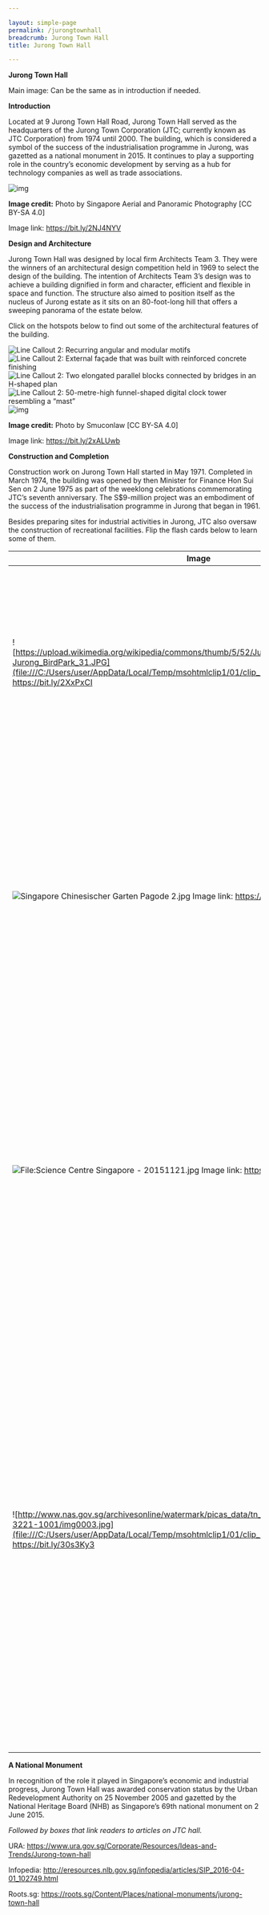 ```yaml
---

layout: simple-page
permalink: /jurongtownhall
breadcrumb: Jurong Town Hall
title: Jurong Town Hall

---
```


**Jurong Town Hall**

 

Main image: Can be the same as in introduction if needed.

 

**Introduction**

 

Located at 9 Jurong Town Hall Road, Jurong Town Hall served as the headquarters of the Jurong Town Corporation (JTC; currently known as JTC Corporation) from 1974 until 2000. The building, which is considered a symbol of the success of the industrialisation programme in Jurong, was gazetted as a national monument in 2015. It continues to play a supporting role in the country’s economic development by serving as a hub for technology companies as well as trade associations.

 

![img](https://seastateblog.files.wordpress.com/2017/01/jurongtownhall-feature.jpg?w=1200)

 

**Image credit:** Photo by Singapore Aerial and Panoramic Photography [CC BY-SA 4.0]

 

Image link: https://bit.ly/2NJ4NYV 

 

**Design and Architecture**

 

Jurong Town Hall was designed by local firm Architects Team 3. They were the winners of an architectural design competition held in 1969 to select the design of the building. The intention of Architects Team 3’s design was to achieve a building dignified in form and character, efficient and flexible in space and function. The structure also aimed to position itself as the nucleus of Jurong estate as it sits on an 80-foot-long hill that offers a sweeping panorama of the estate below.

 

Click on the hotspots below to find out some of the architectural features of the building.

 

![Line Callout 2: Recurring angular and modular motifs](file:///C:/Users/user/AppData/Local/Temp/msohtmlclip1/01/clip_image002.png)![Line Callout 2: External façade that was built with reinforced concrete finishing](file:///C:/Users/user/AppData/Local/Temp/msohtmlclip1/01/clip_image003.png)![Line Callout 2: Two elongated parallel blocks connected by bridges in an H-shaped plan](file:///C:/Users/user/AppData/Local/Temp/msohtmlclip1/01/clip_image004.png)![Line Callout 2: 50-metre-high funnel-shaped digital clock tower resembling a “mast”](file:///C:/Users/user/AppData/Local/Temp/msohtmlclip1/01/clip_image005.png)![img](file:///C:/Users/user/AppData/Local/Temp/msohtmlclip1/01/clip_image006.png)

 

**Image credit:** Photo by Smuconlaw [CC BY-SA 4.0]

 

Image link: https://bit.ly/2xALUwb 

 

**Construction and Completion**

 

Construction work on Jurong Town Hall started in May 1971. Completed in March 1974, the building was opened by then Minister for Finance Hon Sui Sen on 2 June 1975 as part of the weeklong celebrations commemorating JTC’s seventh anniversary. The S$9-million project was an embodiment of the success of the industrialisation programme in Jurong that began in 1961.

 

Besides preparing sites for industrial activities in Jurong, JTC also oversaw the construction of recreational facilities. Flip the flash cards below to learn some of them.

 

| **Image**                                                    | **Text**                                                     |
| ------------------------------------------------------------ | ------------------------------------------------------------ |
| ![https://upload.wikimedia.org/wikipedia/commons/thumb/5/52/Jurong_BirdPark_31.JPG/1280px-Jurong_BirdPark_31.JPG](file:///C:/Users/user/AppData/Local/Temp/msohtmlclip1/01/clip_image007.jpg)       Image link: https://bit.ly/2XxPxCI | Jurong Bird Park       Opened in 1971 as Asia's largest bird   park, the park was built as a recreational attraction for visitors to enjoy   and connect with nature. It came at a time when the country was undergoing   rapid industrialisation and urbanisation. |
| ![Singapore Chinesischer Garten Pagode 2.jpg](file:///C:/Users/user/AppData/Local/Temp/msohtmlclip1/01/clip_image008.jpg)       Image link: https://bit.ly/2G1FKKg | Chinese Garden       Design by Yu Yuen Chen, a Taiwanese   expert on Chinese gardens, the Chinese garden was opened in 1975. Its purpose   was to provide the highly industrialised Jurong with a green belt that came   with landscaped gardens, a lake and ample open spaces.       **Image credit:**    Photo by Zairon [CC BY-SA 4.0] |
| ![File:Science Centre Singapore - 20151121.jpg](file:///C:/Users/user/AppData/Local/Temp/msohtmlclip1/01/clip_image009.jpg)       Image   link: https://bit.ly/2xEFiNj | Singapore Science Centre       The Singapore Science Centre was opened   in 1977. It was set up to promote interest and learning in science and   technology. This objective came at a time when Singapore was moving up the   value-chain with a focus on developing high-tech industries.       **Image credit:**    Photo by Smuconlaw [CC BY-SA 4.0] |
| ![http://www.nas.gov.sg/archivesonline/watermark/picas_data/tn_pcd/19980007001-8154-3221-1001/img0003.jpg](file:///C:/Users/user/AppData/Local/Temp/msohtmlclip1/01/clip_image010.jpg)       Image   link: https://bit.ly/30s3Ky3 | Jurong Drive-In Cinema       Singapore’s only open-air drive-in   cinema, the Jurong Drive-in was Singapore’s only open-air drive-in cinema.   Opened in 1971 by Cathay, it was located on a JTC site at Yuan Ching Road,   next to the Japanese Gardens. The cinema could accommodate 900 cars and an   additional 300 people in its walk-in gallery. The drive-in cinema was closed   on 30 September 1985 due to poor attendances.       **Image credit:**    Ministry of Information and the Arts   Collection, courtesy of National Archives of Singapore |

 

 

**A National Monument**

 

In recognition of the role it played in Singapore’s economic and industrial progress, Jurong Town Hall was awarded conservation status by the Urban Redevelopment Authority on 25 November 2005 and gazetted by the National Heritage Board (NHB) as Singapore’s 69th national monument on 2 June 2015.

 

*Followed by boxes that link readers to articles on JTC hall.*

 

URA: https://www.ura.gov.sg/Corporate/Resources/Ideas-and-Trends/Jurong-town-hall

 

Infopedia: http://eresources.nlb.gov.sg/infopedia/articles/SIP_2016-04-01_102749.html

 

Roots.sg: https://roots.sg/Content/Places/national-monuments/jurong-town-hall

 

 